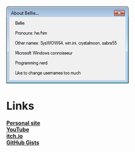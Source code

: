 <img src="./dlg/v2.png">

# Links
**[Personal site](https://crystalmoon.neocities.org/)**<br>
**[YouTube](https://crystalmoon.neocities.org/redirs/yt.html)**<br>
**[itch.io](https://crystalmoon.neocities.org/redirs/itch.html)**<br>
**[GitHub Gists](https://crystalmoon.neocities.org/redirs/gist.html)**
